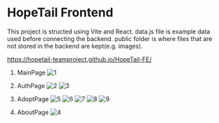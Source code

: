 # HopeTail Frontend

This project is structed using Vite and React.
data.js file is example data used before connecting the backend.
public folder is where files that are not stored in the backend are kept(e.g. images).

https://hopetail-teamproject.github.io/HopeTail-FE/

1. MainPage
![1](https://github.com/user-attachments/assets/8d42a4bc-86e9-4eaa-99f0-fa77e1421b10)


2. AuthPage
![2](https://github.com/user-attachments/assets/99557b74-9130-442b-b29e-8f120b6a7244)
![3](https://github.com/user-attachments/assets/ba9a59df-80dc-4427-a51e-9c699648aea4)

3. AdoptPage
![5](https://github.com/user-attachments/assets/5ba16aa9-3909-40af-a0a1-8c373726a387)
![6](https://github.com/user-attachments/assets/5e9a4080-c846-414b-849d-1763add8cb66)
![7](https://github.com/user-attachments/assets/d275d0fd-0298-4b52-a2b5-6a41e8dab1a4)
![8](https://github.com/user-attachments/assets/8fc31b12-eebe-41af-853d-ef065dd2ff9f)
![9](https://github.com/user-attachments/assets/92b809d4-67e6-45e3-af9c-c3c0c8cf1ce2)


7. AboutPage
![4](https://github.com/user-attachments/assets/de733e9a-0bdc-40a1-86f2-f690a1355d9d)


